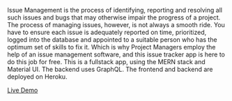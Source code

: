 Issue Management is the process of identifying, reporting and resolving all such issues and bugs that may otherwise impair the progress of a project.
The process of managing issues, however, is not always a smooth ride. You have to ensure each issue is adequately reported on time, prioritized, logged into the database and appointed to a suitable person who has the optimum set of skills to fix it. Which is why Project Managers employ the help of an issue management software, and this issue tracker app is here to do this job for free.
This is a fullstack app, using the MERN stack and Material UI. The backend uses GraphQL.
The frontend and backend are deployed on Heroku.

[Live Demo](https://tracker-ui-gabrielmendes98.herokuapp.com/)
